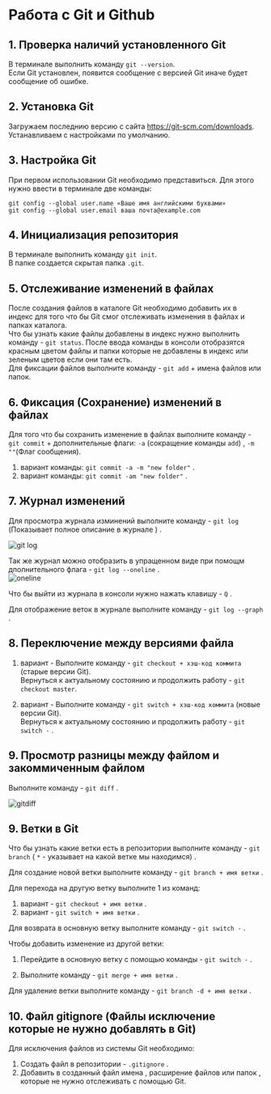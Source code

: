 # Работа с Git и Github

## 1. Проверка наличий установленного Git

В терминале выполнить команду `git --version`.  
Если Git установлен, появится сообщение с версией Git иначе будет сообщение об ошибке.

## 2. Установка Git

Загружаем последнию версию с сайта
https://git-scm.com/downloads.  
Устанавливаем с настройками по умолчанию.

## 3. Настройка Git

При первом использовании Git необходимо представиться. Для этого нужно ввести в терминале две команды:

```
git config --global user.name «Ваше имя английскими буквами»
git config --global user.email ваша почта@example.com
```

## 4. Инициализация репозитория

В терминале выполнить команду `git init`.  
В папке создается скрытая папка `.git`.

## 5. Отслеживание изменений в файлах

После создания файлов в каталоге Git необходимо добавить их в индекс для того что бы Git смог отслеживать изменения в файлах и папках каталога.  
Что бы узнать какие файлы добавлены в индекс нужно выполнить команду - `git status`. После ввода команды в консоли отобразятся красным цветом файлы и папки которые не добавлены в индекс или зеленым цветов если они там есть.  
Для фиксации файлов выполните команду - `git add` + имена файлов или папок.

## 6. Фиксация (Сохранение) изменений в файлах

Для того что бы сохранить изменение в файлах выполните команду - `git commit` + дополнительные флаги: `-a` (сокращение команды `add`) , `-m ""`(Флаг сообщения).

1. вариант команды: `git commit -a -m "new folder"` .
2. вариант команды: `git commit -am "new folder"` .

## 7. Журнал изменений

Для просмотра журнала изминений выполните команду - `git log` (Показывает полное описание в журнале ) .

<image src="img/gitlog.png" alt="git log">

Так же журнал можно отобразить в упращенном виде при помощм дполнительного флага - `git log --oneline` .  
<image src="img/gitlogoneline.png" alt="oneline">

Что бы выйти из журнала в консоли нужно нажать клавишу - `Q` .

Для отображение веток в журнале выполните команду - `git log --graph` .

## 8. Переключение между версиями файла

1. вариант - Выполните команду - `git checkout + хэш-код коммита` (старые версии Git).  
   Вернуться к актуальному состоянию и продолжить работу - `git checkout master`.

2. вариант - Выполните команду - `git switch + хэш-код коммита` (новые версии Git).  
   Вернуться к актуальному состоянию и продолжить работу - `git switch -` .

## 9. Просмотр разницы между файлом и закоммиченным файлом

Выполните команду - `git diff` .

<image src="img/gitdiff.png" alt="gitdiff">

## 9. Ветки в Git

Что бы узнать какие ветки есть в репозитории выполните команду - `git branch` ( `*` - указывает на какой ветке мы находимся) .

Для создание новой ветки выполните команду - `git branch + имя ветки` .

Для перехода на другую ветку выполните 1 из команд:

1. вариант - `git checkout + имя ветки` .
2. вариант - `git switch + имя ветки` .

Для возврата в основную ветку выполните команду - `git switch -` .

Чтобы добавить изменение из другой ветки:

1. Перейдите в основную ветку с помощью команды - `git switch -` .

2. Выполните команду - `git merge + имя ветки` .

Для удаление ветки выполните команду - `git branch -d + имя ветки` .

## 10. Файл gitignore (Файлы исключение которые не нужно добавлять в Git)

Для исключения файлов из системы Git необходимо:

1. Создать файл в репозитории - `.gitignore` .
2. Добавить в созданный файл имена , расширение файлов или папок , которые не нужно отслеживать с помощью Git.
